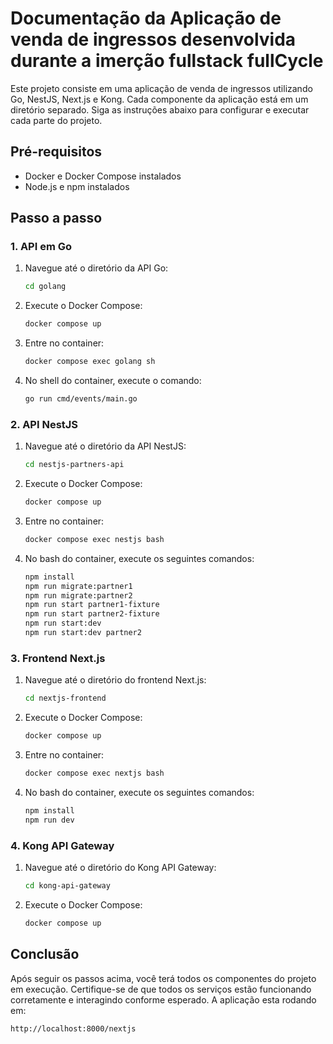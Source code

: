 # Documentação da Aplicação de venda de ingressos desenvolvida durante a imerção fullstack fullCycle 

Este projeto consiste em uma aplicação de venda de ingressos utilizando Go, NestJS, Next.js e Kong. Cada componente da aplicação está em um diretório separado. Siga as instruções abaixo para configurar e executar cada parte do projeto.

## Pré-requisitos

- Docker e Docker Compose instalados
- Node.js e npm instalados

## Passo a passo

### 1. API em Go

1. Navegue até o diretório da API Go:
    ```sh
    cd golang
    ```

2. Execute o Docker Compose:
    ```sh
    docker compose up
    ```

3. Entre no container:
    ```sh
    docker compose exec golang sh
    ```

4. No shell do container, execute o comando:
    ```sh
    go run cmd/events/main.go
    ```

### 2. API NestJS

1. Navegue até o diretório da API NestJS:
    ```sh
    cd nestjs-partners-api
    ```

2. Execute o Docker Compose:
    ```sh
    docker compose up
    ```

3. Entre no container:
    ```sh
    docker compose exec nestjs bash
    ```

4. No bash do container, execute os seguintes comandos:
    ```sh
    npm install
    npm run migrate:partner1
    npm run migrate:partner2
    npm run start partner1-fixture
    npm run start partner2-fixture
    npm run start:dev
    npm run start:dev partner2
    ```

### 3. Frontend Next.js

1. Navegue até o diretório do frontend Next.js:
    ```sh
    cd nextjs-frontend
    ```

2. Execute o Docker Compose:
    ```sh
    docker compose up
    ```

3. Entre no container:
    ```sh
    docker compose exec nextjs bash
    ```

4. No bash do container, execute os seguintes comandos:
    ```sh
    npm install
    npm run dev
    ```
    
### 4. Kong API Gateway

1. Navegue até o diretório do Kong API Gateway:
    ```sh
    cd kong-api-gateway
    ```

2. Execute o Docker Compose:
    ```sh
    docker compose up
    ```

## Conclusão

Após seguir os passos acima, você terá todos os componentes do projeto em execução. 
Certifique-se de que todos os serviços estão funcionando corretamente e interagindo 
conforme esperado. A aplicação esta rodando em: 

  ```sh
  http://localhost:8000/nextjs
  ```

